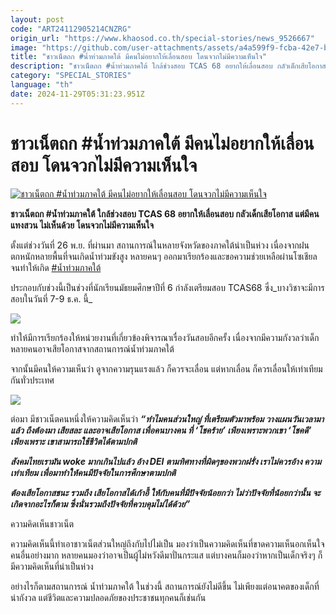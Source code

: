 ```yaml
---
layout: post
code: "ART24112905214CNZRG"
origin_url: "https://www.khaosod.co.th/special-stories/news_9526667"
image: "https://github.com/user-attachments/assets/a4a599f9-fcba-42e7-b310-2d9d87439f2c"
title: "ชาวเน็ตถก #น้ำท่วมภาคใต้ มีคนไม่อยากให้เลื่อนสอบ โดนจวกไม่มีความเห็นใจ"
description: "ชาวเน็ตถก #น้ำท่วมภาคใต้ ใกล้ช่วงสอบ TCAS 68 อยากให้เลื่อนสอบ กลัวเด็กเสียโอกาส แต่มีคนแทงสวน ไม่เห็นด้วย โดนจวกไม่มีความเห็นใจ"
category: "SPECIAL_STORIES"
language: "th"
date: 2024-11-29T05:31:23.951Z
---
```


# ชาวเน็ตถก #น้ำท่วมภาคใต้ มีคนไม่อยากให้เลื่อนสอบ โดนจวกไม่มีความเห็นใจ

[![ชาวเน็ตถก #น้ำท่วมภาคใต้ มีคนไม่อยากให้เลื่อนสอบ โดนจวกไม่มีความเห็นใจ](https://www.khaosod.co.th/wpapp/uploads/2024/11/tcas-today-2.jpg "ชาวเน็ตถก #น้ำท่วมภาคใต้ มีคนไม่อยากให้เลื่อนสอบ โดนจวกไม่มีความเห็นใจ")](https://www.khaosod.co.th/wpapp/uploads/2024/11/tcas-today-2.jpg)

**ชาวเน็ตถก #น้ำท่วมภาคใต้ ใกล้ช่วงสอบ TCAS 68 อยากให้เลื่อนสอบ กลัวเด็กเสียโอกาส แต่มีคนแทงสวน ไม่เห็นด้วย โดนจวกไม่มีความเห็นใจ**

ตั้งแต่ช่วงวันที่ 26 พ.ย. ที่ผ่านมา สถานการณ์ในหลายจังหวัดของภาคใต้น่าเป็นห่วง เนื่องจากฝนตกหนักหลายพื้นที่จนเกิดน้ำท่วมขังสูง หลายคนๆ ออกมาเรียกร้องและขอความช่วยเหลือผ่านโซเชียล จนทำให้เกิด [#น้ำท่วมภาคใต้](https://x.com/hashtag/%E0%B8%99%E0%B9%89%E0%B8%B3%E0%B8%97%E0%B9%88%E0%B8%A7%E0%B8%A1%E0%B8%A0%E0%B8%B2%E0%B8%84%E0%B9%83%E0%B8%95%E0%B9%89?src=hashtag_click)

ประกอบกับช่วงนี้เป็นช่วงที่นักเรียนมัธยมศึกษาปีที่ 6 กำลังเตรียมสอบ TCAS68 ซึ่ง_บางวิชาจะมีการสอบในวันที่ 7-9 ธ.ค. นี้_

[![](https://www.khaosod.co.th/wpapp/uploads/2024/11/S__17883211_0-696x567-1.jpg)](https://www.khaosod.co.th/wpapp/uploads/2024/11/S__17883211_0-696x567-1.jpg)

ทำให้มีการเรียกร้องให้หน่วยงานที่เกี่ยวข้องพิจารณาเรื่องวันสอบอีกครั้ง เนื่องจากมีความกังวลว่าเด็กหลายคนอาจเสียโอกาสจากสถานการณ์น้ำท่วมภาคใต้

จากนั้นมีคนให้ความเห็นว่า ดูจากความรุนแรงแล้ว ก็ควรจะเลื่อน แต่หากเลื่อน ก็ควรเลื่อนให้เท่าเทียมกันทั่วประเทศ

[![](https://www.khaosod.co.th/wpapp/uploads/2024/11/1-74-696x470.jpg)](https://www.khaosod.co.th/wpapp/uploads/2024/11/1-74.jpg)

ต่อมา มีชาวเน็ตคนหนึ่งให้ความคิดเห็นว่า **_“ทำไมคนส่วนใหญ่ ที่เตรียมตัวมาพร้อม วางแผนวันเวลามาแล้ว ถึงต้องมา เสียสละ และอาจเสียโอกาส เพื่อคนบางคน ที่ ‘โชคร้าย’ เพียงเพราะพวกเขา ‘โชคดี’ เพียงเพราะ เขาสามารถใช้ชีวิตได้ตามปกติ_**

**_สังคมไทยเรามัน woke มากเกินไปแล้ว อ้าง DEI ตามทิศทางที่ผิดๆของพวกฝรั่ง เราไม่ควรอ้าง ความเท่าเทียม เพื่อมาทำให้คนมีปัจจัยในการศึกษาตามปกติ_**

**_ต้องเสียโอกาสชนะ รวมถึง เสียโอกาสได้เก้าอี้ ให้กับคนที่มีปัจจัยน้อยกว่า ไม่ว่าปัจจัยที่น้อยกว่านั้น จะเกิดจากอะไรก็ตาม ซึ่งนั่นรวมถึงปัจจัยที่ควบคุมไม่ได้ด้วย”_**

ความคิดเห็นชาวเน็ต

ความคิดเห็นนี้ทำเอาชาวเน็ตส่วนใหญ่ถึงกับไปไม่เป็น มองว่าเป็นความคิดเห็นที่ขาดความเห็นอกเห็นใจคนอื่นอย่างมาก หลายคนมองว่าอาจเป็นผู้ไม่หวังดีมาปั่นกระแส แต่บางคนก็มองว่าหากเป็นเด็กจริงๆ ก็มีความคิดเห็นที่น่าเป็นห่วง

อย่างไรก็ตามสถานการณ์ น้ำท่วมภาคใต้ ในช่วงนี้ สถานการณ์ยังไม่ดีขึ้น ไม่เพียงแต่อนาคตของเด็กที่น่ากังวล แต่ชีวิตและความปลอดภัยของประชาชนทุกคนก็เช่นกัน
